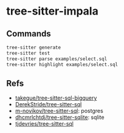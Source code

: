 # tree-sitter-impala

## Commands

```bash
tree-sitter generate
tree-sitter test
tree-sitter parse examples/select.sql
tree-sitter highlight examples/select.sql
```

## Refs

- [takegue/tree-sitter-sql-bigquery](https://github.com/takegue/tree-sitter-sql-bigquery)
- [DerekStride/tree-sitter-sql](https://github.com/DerekStride/tree-sitter-sql)
- [m-novikov/tree-sitter-sql](https://github.com/m-novikov/tree-sitter-sql): postgres
- [dhcmrlchtdj/tree-sitter-sqlite](https://github.com/dhcmrlchtdj/tree-sitter-sqlite): sqlite
- [tjdevries/tree-sitter-sql](https://github.com/tjdevries/tree-sitter-sql)


